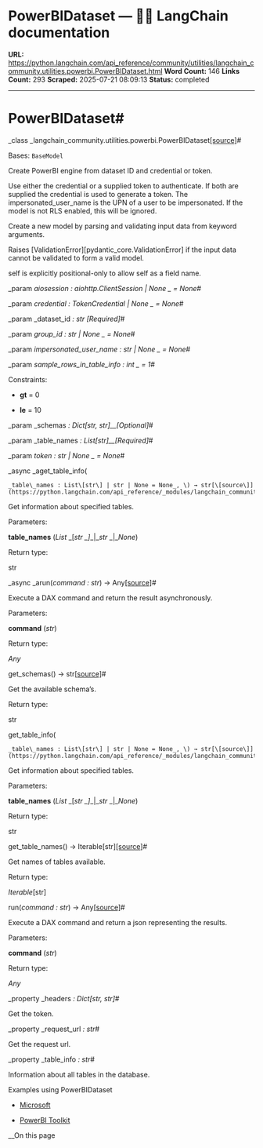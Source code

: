 # PowerBIDataset — 🦜🔗 LangChain  documentation

**URL:** https://python.langchain.com/api_reference/community/utilities/langchain_community.utilities.powerbi.PowerBIDataset.html
**Word Count:** 146
**Links Count:** 293
**Scraped:** 2025-07-21 08:09:13
**Status:** completed

---

# PowerBIDataset\#

_class _langchain\_community.utilities.powerbi.PowerBIDataset[\[source\]](https://python.langchain.com/api_reference/_modules/langchain_community/utilities/powerbi.html#PowerBIDataset)\#     

Bases: `BaseModel`

Create PowerBI engine from dataset ID and credential or token.

Use either the credential or a supplied token to authenticate. If both are supplied the credential is used to generate a token. The impersonated\_user\_name is the UPN of a user to be impersonated. If the model is not RLS enabled, this will be ignored.

Create a new model by parsing and validating input data from keyword arguments.

Raises \[ValidationError\]\[pydantic\_core.ValidationError\] if the input data cannot be validated to form a valid model.

self is explicitly positional-only to allow self as a field name.

_param _aiosession _: aiohttp.ClientSession | None_ _ = None_\#     

_param _credential _: TokenCredential | None_ _ = None_\#     

_param _dataset\_id _: str_ _\[Required\]_\#     

_param _group\_id _: str | None_ _ = None_\#     

_param _impersonated\_user\_name _: str | None_ _ = None_\#     

_param _sample\_rows\_in\_table\_info _: int_ _ = 1_\#     

Constraints:     

  * **gt** = 0

  * **le** = 10

_param _schemas _: Dict\[str, str\]__\[Optional\]_\#     

_param _table\_names _: List\[str\]__\[Required\]_\#     

_param _token _: str | None_ _ = None_\#     

_async _aget\_table\_info\(

    _table\_names : List\[str\] | str | None = None_, \) → str[\[source\]](https://python.langchain.com/api_reference/_modules/langchain_community/utilities/powerbi.html#PowerBIDataset.aget_table_info)\#     

Get information about specified tables.

Parameters:     

**table\_names** \(_List_ _\[__str_ _\]__|__str_ _|__None_\)

Return type:     

str

_async _arun\(_command : str_\) → Any[\[source\]](https://python.langchain.com/api_reference/_modules/langchain_community/utilities/powerbi.html#PowerBIDataset.arun)\#     

Execute a DAX command and return the result asynchronously.

Parameters:     

**command** \(_str_\)

Return type:     

_Any_

get\_schemas\(\) → str[\[source\]](https://python.langchain.com/api_reference/_modules/langchain_community/utilities/powerbi.html#PowerBIDataset.get_schemas)\#     

Get the available schema’s.

Return type:     

str

get\_table\_info\(

    _table\_names : List\[str\] | str | None = None_, \) → str[\[source\]](https://python.langchain.com/api_reference/_modules/langchain_community/utilities/powerbi.html#PowerBIDataset.get_table_info)\#     

Get information about specified tables.

Parameters:     

**table\_names** \(_List_ _\[__str_ _\]__|__str_ _|__None_\)

Return type:     

str

get\_table\_names\(\) → Iterable\[str\][\[source\]](https://python.langchain.com/api_reference/_modules/langchain_community/utilities/powerbi.html#PowerBIDataset.get_table_names)\#     

Get names of tables available.

Return type:     

_Iterable_\[str\]

run\(_command : str_\) → Any[\[source\]](https://python.langchain.com/api_reference/_modules/langchain_community/utilities/powerbi.html#PowerBIDataset.run)\#     

Execute a DAX command and return a json representing the results.

Parameters:     

**command** \(_str_\)

Return type:     

_Any_

_property _headers _: Dict\[str, str\]_\#     

Get the token.

_property _request\_url _: str_\#     

Get the request url.

_property _table\_info _: str_\#     

Information about all tables in the database.

Examples using PowerBIDataset

  * [Microsoft](https://python.langchain.com/docs/integrations/providers/microsoft/)

  * [PowerBI Toolkit](https://python.langchain.com/docs/integrations/tools/powerbi/)

__On this page